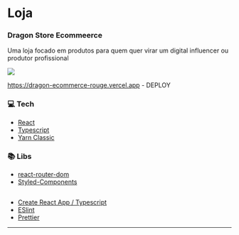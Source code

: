 # Loja

<h3>Dragon Store Ecommeerce</h3>
<p>Uma loja focado em produtos para quem quer virar um digital influencer ou produtor profissional</p>
<img src='https://res.cloudinary.com/dmceve2cp/image/upload/v1685929690/ecomerce/Screenshot_1_t1rcmz.png' >

https://dragon-ecommerce-rouge.vercel.app - DEPLOY

### 💻  Tech

* [React](https://reactjs.org/)
* [Typescript](https://www.typescriptlang.org/)
* [Yarn Classic](https://github.com/yarnpkg/yarn/blob/master/CHANGELOG.md)

### 📚 Libs

* [react-router-dom](https://www.npmjs.com/package/react-router-dom)
* [Styled-Components](https://styled-components.com/)

<h2></h2>

* [Create React App / Typescript](https://create-react-app.dev/)
* [ESlint](https://eslint.org/)
* [Prettier](https://prettier.io/)

---
